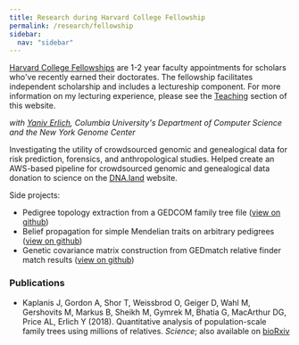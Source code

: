 ```yaml
---
title: Research during Harvard College Fellowship
permalink: /research/fellowship
sidebar:
  nav: "sidebar"
---
```


[Harvard College Fellowships](http://facultyresources.fas.harvard.edu/college-fellows-program) are 1-2 year faculty appointments for scholars who've recently earned their doctorates. The fellowship facilitates independent scholarship and includes a lectureship component. For more information on my lecturing experience, please see the [Teaching](/teaching/harvardcollegefellowship/) section of this website.

*with <a href="http://teamerlich.org/" target="_new">Yaniv Erlich</a>, Columbia University's Department of Computer Science and the New York Genome Center*

Investigating the utility of crowdsourced genomic and genealogical data for risk prediction, forensics,
and anthropological studies. Helped create an AWS-based pipeline for crowdsourced genomic and genealogical data donation to science on the [DNA.land](https://dna.land/) website.

Side projects:

* Pedigree topology extraction from a GEDCOM family tree file (<a href="https://github.com/mewahl/gedcom_reader" target="_new">view on github</a>)
* Belief propagation for simple Mendelian traits on arbitrary pedigrees (<a href="https://github.com/mewahl/Pedigree-Belief-Propagation" target="_new">view on github</a>)
* Genetic covariance matrix construction from GEDmatch relative finder match results (<a href="https://github.com/mewahl/gedmatch_cov_matrix" target="_new">view on github</a>)

### Publications

* Kaplanis J, Gordon A, Shor T, Weissbrod O, Geiger D, Wahl M, Gershovits M, Markus B, Sheikh M, Gymrek M, Bhatia G, MacArthur DG, Price AL, Erlich Y (2018). Quantitative analysis of population-scale family trees using millions of relatives. *Science*; also available on <a href="http://biorxiv.org/content/early/2017/02/07/106427.1" target="_new">bioRxiv</a>
